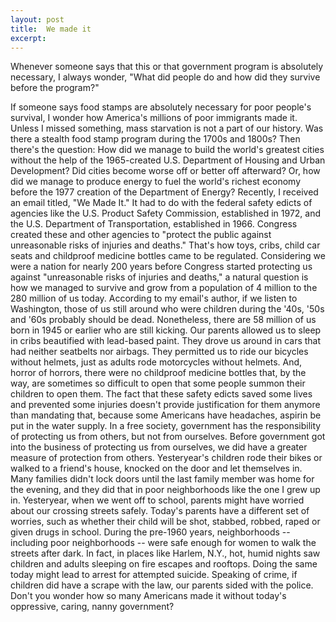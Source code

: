 ```yaml
---
layout: post
title:  We made it
excerpt:
---
```




            

    

            

Whenever someone says that this or that government program is absolutely necessary, I always wonder, "What did people do and how did they survive before the program?"

If someone says food stamps are absolutely necessary for poor people's survival, I wonder how America's millions of poor immigrants made it. Unless I missed something, mass starvation is not a part of our history. Was there a stealth food stamp program during the 1700s and 1800s? 
Then there's the question: How did we manage to build the world's greatest cities without the help of the 1965-created U.S. Department of Housing and Urban Development? Did cities become worse off or better off afterward? Or, how did we manage to produce energy to fuel the world's richest economy before the 1977 creation of the Department of Energy? 
Recently, I received an email titled, "We Made It." It had to do with the federal safety edicts of agencies like the U.S. Product Safety Commission, established in 1972, and the U.S. Department of Transportation, established in 1966. Congress created these and other agencies to "protect the public against unreasonable risks of injuries and deaths." That's how toys, cribs, child car seats and childproof medicine bottles came to be regulated. Considering we were a nation for nearly 200 years before Congress started protecting us against "unreasonable risks of injuries and deaths," a natural question is how we managed to survive and grow from a population of 4 million to the 280 million of us today. 
According to my email's author, if we listen to Washington, those of us still around who were children during the '40s, '50s and '60s probably should be dead. Nonetheless, there are 58 million of us born in 1945 or earlier who are still kicking. Our parents allowed us to sleep in cribs beautified with lead-based paint. They drove us around in cars that had neither seatbelts nor airbags. They permitted us to ride our bicycles without helmets, just as adults rode motorcycles without helmets. And, horror of horrors, there were no childproof medicine bottles that, by the way, are sometimes so difficult to open that some people summon their children to open them. 
The fact that these safety edicts saved some lives and prevented some injuries doesn't provide justification for them anymore than mandating that, because some Americans have headaches, aspirin be put in the water supply. 
In a free society, government has the responsibility of protecting us from others, but not from ourselves. Before government got into the business of protecting us from ourselves, we did have a greater measure of protection from others. Yesteryear's children rode their bikes or walked to a friend's house, knocked on the door and let themselves in. Many families didn't lock doors until the last family member was home for the evening, and they did that in poor neighborhoods like the one I grew up in. 
Yesteryear, when we went off to school, parents might have worried about our crossing streets safely. Today's parents have a different set of worries, such as whether their child will be shot, stabbed, robbed, raped or given drugs in school. During the pre-1960 years, neighborhoods -- including poor neighborhoods -- were safe enough for women to walk the streets after dark. In fact, in places like Harlem, N.Y., hot, humid nights saw children and adults sleeping on fire escapes and rooftops. Doing the same today might lead to arrest for attempted suicide. 
Speaking of crime, if children did have a scrape with the law, our parents sided with the police. 
Don't you wonder how so many Americans made it without today's oppressive, caring, nanny government? 

        
